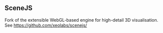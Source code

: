 ## SceneJS

Fork of the extensible WebGL-based engine for high-detail 3D visualisation. See https://github.com/xeolabs/scenejs/
